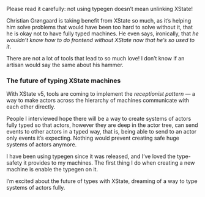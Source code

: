 Please read it carefully: not using typegen doesn’t mean unlinking XState!

Christian Grøngaard is taking benefit from XState so much, as it’s helping him solve problems that would have been too hard to solve without it, that he is okay not to have fully typed machines. He even says, ironically, that *he wouldn’t know how to do frontend without XState now that he’s so used to it*.

There are not a lot of tools that lead to so much love! I don’t know if an artisan would say the same about his hammer.

### The future of typing XState machines

With XState v5, tools are coming to implement the *receptionist pattern* — a way to make actors across the hierarchy of machines communicate with each other directly.

People I interviewed hope there will be a way to create systems of actors fully typed so that actors, however they are deep in the actor tree, can send events to other actors in a typed way, that is, being able to send to an actor only events it’s expecting. Nothing would prevent creating safe huge systems of actors anymore.

I have been using typegen since it was released, and I’ve loved the type-safety it provides to my machines. The first thing I do when creating a new machine is enable the typegen on it.

I’m excited about the future of types with XState, dreaming of a way to type systems of actors fully.
